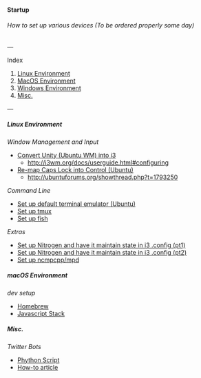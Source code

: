 #### Startup
###### How to set up various devices (To be ordered properly some day)

—

Index

1. [Linux Environment](#linux-environment)
2. [MacOS Environment](#macos-environment)
3. [Windows Environment](#windows-environment)
4. [Misc.](#misc)

—

##### Linux Environment

*Window Management and Input*

- [Convert Unity (Ubuntu WM) into i3](http://walther.io/how-to-replace-unity-with-i3-window-manager-on-ubuntu-1204/)
  - http://i3wm.org/docs/userguide.html#configuring
- [Re-map Caps Lock into Control (Ubuntu)](http://askubuntu.com/questions/33774/how-do-i-remap-the-caps-lock-and-ctrl-keys)
  - http://ubuntuforums.org/showthread.php?t=1793250

*Command Line*

- [Set up default terminal emulator (Ubuntu)](http://www.howtogeek.com/howto/ubuntu/set-the-default-terminal-emulator-on-ubuntu-linux/)
- [Set up tmux](https://robots.thoughtbot.com/a-tmux-crash-course)
- [Set up fish](http://fishshell.com/docs/current/index.html)

*Extras*

- [Set up Nitrogen and have it maintain state in i3 .config (pt1)](https://www.maketecheasier.com/nitrogen-a-background-setter-for-lightweight-desktop-manager/)
- [Set up Nitrogen and have it maintain state in i3 .config (pt2)](https://faq.i3wm.org/question/6/how-can-i-set-a-desktop-background-image-in-i3/)
- [Set up ncmpcpp/mpd](http://www.linuxandlife.com/2012/01/simple-guide-to-set-up-mpd-with-ncmpcpp.html)

##### macOS Environment 

*dev setup*

- [Homebrew](https://brew.sh/)
- [Javascript Stack](https://github.com/verekia/js-stack-from-scratch)


##### Misc.

*Twitter Bots*

- [Phython Script](https://github.com/tommeagher/heroku_ebooks)
- [How-to article](https://medium.com/science-friday-footnotes/how-to-make-a-twitter-bot-in-under-an-hour-259597558acf#.htlgy8fqw)
